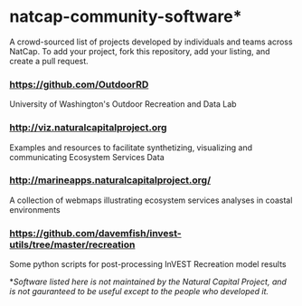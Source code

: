 # natcap-community-software*
A crowd-sourced list of projects developed by individuals and teams across NatCap. To add your project, fork this repository, add your listing, and create a pull request.

### https://github.com/OutdoorRD
University of Washington's Outdoor Recreation and Data Lab

### http://viz.naturalcapitalproject.org
Examples and resources to facilitate synthetizing, visualizing and communicating Ecosystem Services Data

### http://marineapps.naturalcapitalproject.org/
A collection of webmaps illustrating ecosystem services analyses in coastal environments

### https://github.com/davemfish/invest-utils/tree/master/recreation
Some python scripts for post-processing InVEST Recreation model results


**Software listed here is not maintained by the Natural Capital Project, and is not gauranteed to be useful except to the people who developed it.*
